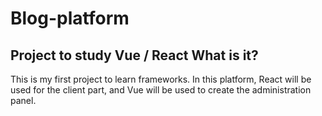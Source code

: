 # Blog-platform
Project to study Vue / React
  What is it?
  -----------
This is my first project to learn frameworks. In this platform, React will be used for the client part, and Vue will be used to create the administration panel.
